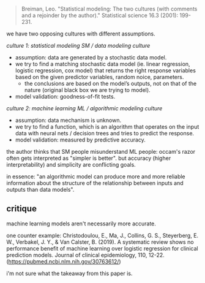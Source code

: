 > Breiman, Leo. "Statistical modeling: The two cultures (with comments and a rejoinder by the author)." Statistical science 16.3 (2001): 199-231.

we have two opposing cultures with different assumptions.

_culture 1: statistical modeling SM / data modeling culture_

- assumption: data are generated by a stochastic data model.
- we try to find a matching stochastic data model (ie. linear regression, logistic regression, cox model) that returns the right response variables based on the given predictor variables, random noice, parameters.
  - the conclusions are based on the model’s outputs, not on that of the nature (original black box we are trying to model).
- model validation: goodness-of-fit tests.

_culture 2: machine learning ML / algorithmic modeling culture_

- assumption: data mechanism is unknown.
- we try to find a function, which is an algorithm that operates on the input data with neural nets / decision trees and tries to predict the response.
- model validation: measured by predictive accuracy.

the author thinks that SM people misunderstand ML people: occam's razor often gets interpreted as "simpler is better". but accuracy (higher interpretability) and simplicity are conflicting goals.

in essence: "an algorithmic model can produce more and more reliable information about the structure of the relationship between inputs and outputs than data models".

## critique

machine learning models aren't necessarily more accurate.

one counter example: Christodoulou, E., Ma, J., Collins, G. S., Steyerberg, E. W., Verbakel, J. Y., & Van Calster, B. (2019). A systematic review shows no performance benefit of machine learning over logistic regression for clinical prediction models. Journal of clinical epidemiology, 110, 12-22. (https://pubmed.ncbi.nlm.nih.gov/30763612/)

i'm not sure what the takeaway from this paper is.
